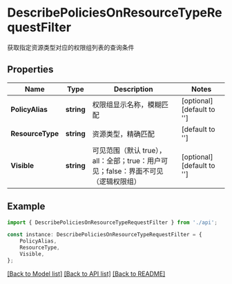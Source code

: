 # DescribePoliciesOnResourceTypeRequestFilter

获取指定资源类型对应的权限组列表的查询条件

## Properties

Name | Type | Description | Notes
------------ | ------------- | ------------- | -------------
**PolicyAlias** | **string** | 权限组显示名称，模糊匹配 | [optional] [default to '']
**ResourceType** | **string** | 资源类型，精确匹配 | [default to '']
**Visible** | **string** | 可见范围（默认 true），all：全部；true：用户可见；false：界面不可见（逻辑权限组） | [optional] [default to '']

## Example

```typescript
import { DescribePoliciesOnResourceTypeRequestFilter } from './api';

const instance: DescribePoliciesOnResourceTypeRequestFilter = {
    PolicyAlias,
    ResourceType,
    Visible,
};
```

[[Back to Model list]](../README.md#documentation-for-models) [[Back to API list]](../README.md#documentation-for-api-endpoints) [[Back to README]](../README.md)

